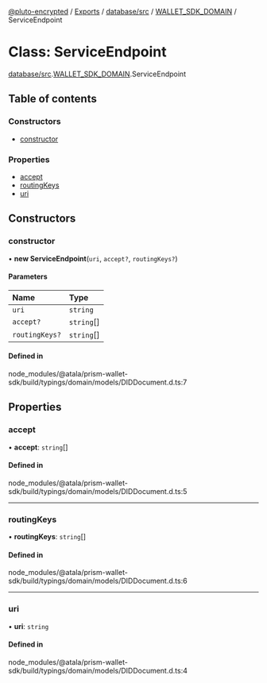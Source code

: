 [@pluto-encrypted](../README.md) / [Exports](../modules.md) / [database/src](../modules/database_src.md) / [WALLET\_SDK\_DOMAIN](../modules/database_src.WALLET_SDK_DOMAIN.md) / ServiceEndpoint

# Class: ServiceEndpoint

[database/src](../modules/database_src.md).[WALLET\_SDK\_DOMAIN](../modules/database_src.WALLET_SDK_DOMAIN.md).ServiceEndpoint

## Table of contents

### Constructors

- [constructor](database_src.WALLET_SDK_DOMAIN.ServiceEndpoint.md#constructor)

### Properties

- [accept](database_src.WALLET_SDK_DOMAIN.ServiceEndpoint.md#accept)
- [routingKeys](database_src.WALLET_SDK_DOMAIN.ServiceEndpoint.md#routingkeys)
- [uri](database_src.WALLET_SDK_DOMAIN.ServiceEndpoint.md#uri)

## Constructors

### constructor

• **new ServiceEndpoint**(`uri`, `accept?`, `routingKeys?`)

#### Parameters

| Name | Type |
| :------ | :------ |
| `uri` | `string` |
| `accept?` | `string`[] |
| `routingKeys?` | `string`[] |

#### Defined in

node_modules/@atala/prism-wallet-sdk/build/typings/domain/models/DIDDocument.d.ts:7

## Properties

### accept

• **accept**: `string`[]

#### Defined in

node_modules/@atala/prism-wallet-sdk/build/typings/domain/models/DIDDocument.d.ts:5

___

### routingKeys

• **routingKeys**: `string`[]

#### Defined in

node_modules/@atala/prism-wallet-sdk/build/typings/domain/models/DIDDocument.d.ts:6

___

### uri

• **uri**: `string`

#### Defined in

node_modules/@atala/prism-wallet-sdk/build/typings/domain/models/DIDDocument.d.ts:4
